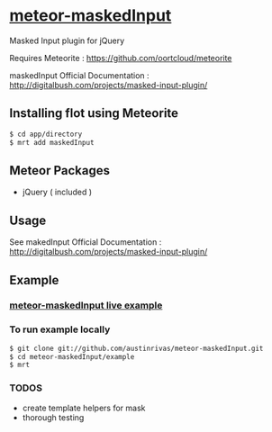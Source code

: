 <a href="https://github.com/austinrivas/meteor-maskedInput">meteor-maskedInput</a>
====

Masked Input plugin for jQuery

Requires Meteorite : https://github.com/oortcloud/meteorite

maskedInput Official Documentation : http://digitalbush.com/projects/masked-input-plugin/

## Installing flot using Meteorite

``` sh
$ cd app/directory
$ mrt add maskedInput
```

## Meteor Packages
* jQuery ( included )

## Usage

See makedInput Official Documentation : http://digitalbush.com/projects/masked-input-plugin/

## Example

### <a href="http://meteor-maskedInput-example.meteor.com">meteor-maskedInput live example</a>

### To run example locally
``` sh
$ git clone git://github.com/austinrivas/meteor-maskedInput.git
$ cd meteor-maskedInput/example
$ mrt
```

### TODOS
* create template helpers for mask
* thorough testing
